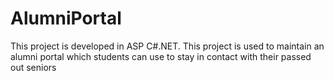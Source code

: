 # AlumniPortal
This project is developed in ASP C#.NET. This project is used to maintain an alumni portal which students can use to stay in contact with their passed out seniors 
